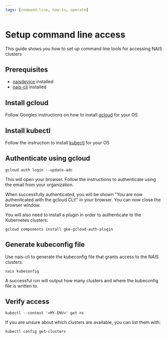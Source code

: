 ```yaml
---
tags: [command-line, how-to, operate]
---
```


# Setup command line access

This guide shows you how to set up command line tools for accessing NAIS clusters

## Prerequisites

- [naisdevice](../naisdevice/how-to/install.md) installed
- [nais-cli](../cli/how-to/install.md) installed

## Install gcloud

Follow Googles instructions on how to install [gcloud](https://cloud.google.com/sdk/docs/install) for your OS

## Install kubectl

Follow the instruction to install [kubectl](https://kubernetes.io/docs/tasks/tools/) for your OS

## Authenticate using gcloud

```shell
gcloud auth login --update-adc
```

This will open your browser.
Follow the instructions to authenticate using the email from your organization.

When successfully authenticated, you will be shown "You are now authenitcated with the gcloud CLI!" in your browser.
You can now close the browser window.

You will also need to install a plugin in order to authenticate to the Kubernetes clusters:

```shell
gcloud components install gke-gcloud-auth-plugin
```

## Generate kubeconfig file

Use nais-cli to generate the kubeconfig file that grants access to the NAIS clusters.

```shell
nais kubeconfig
```

A successful run will output how many clusters and where the kubeconfig file is written to.

## Verify access

```shell
kubectl --context '<MY-ENV>' get ns
```

If you are unsure about which clusters are available, you can list them with:

```shell
kubectl config get-clusters
```
